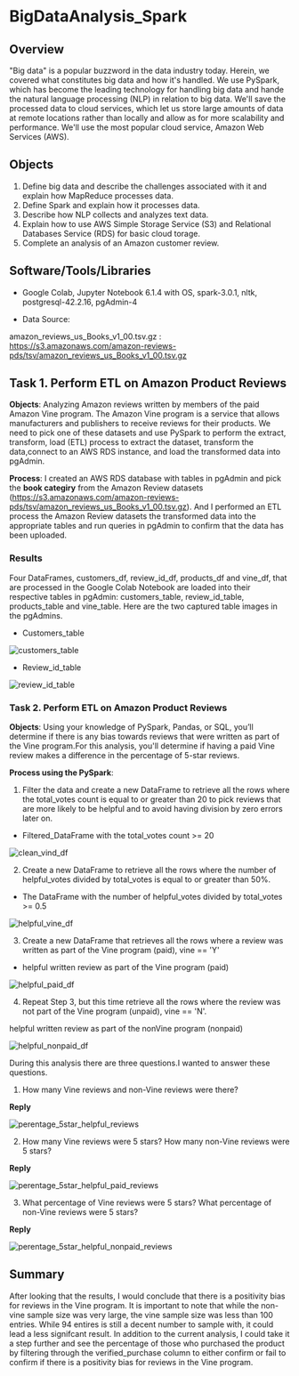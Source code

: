 # BigDataAnalysis_Spark

## Overview
"Big data" is a popular buzzword in the data industry today. Herein, we covered what
constitutes big data and how it's handled. We use PySpark, which has become the leading technology for handling big data and hande the natural language processing (NLP) in relation to big data. We'll save the processed data to cloud services, which let us store large amounts of data at remote locations rather than locally and allow as for more scalability and performance. We'll use the most popular cloud service, Amazon Web Services (AWS).


## Objects
1. Define big data and describe the challenges associated with it and explain how MapReduce processes data.
2. Define Spark and explain how it processes data. 
3. Describe how NLP collects and analyzes text data.
4. Explain how to use AWS Simple Storage Service (S3) and Relational Databases Service (RDS) for basic cloud torage.
5. Complete an analysis of an Amazon customer review.

## Software/Tools/Libraries
* Google Colab, Jupyter Notebook 6.1.4 with OS, spark-3.0.1, nltk, postgresql-42.2.16,  pgAdmin-4

* Data Source: 

amazon_reviews_us_Books_v1_00.tsv.gz : https://s3.amazonaws.com/amazon-reviews-pds/tsv/amazon_reviews_us_Books_v1_00.tsv.gz


## Task 1. Perform ETL on Amazon Product Reviews

**Objects**: Analyzing Amazon reviews written by members of the paid Amazon Vine program. The Amazon Vine program is a service that allows manufacturers and publishers to receive reviews for their products. We need to pick one of these datasets and use PySpark to
perform the extract, transform, load (ETL) process to extract the dataset, transform the data,connect to an AWS RDS instance, and load the transformed data into pgAdmin.


**Process**: I created an AWS RDS database with tables in pgAdmin and pick the **book categiry** from the  Amazon Review datasets (https://s3.amazonaws.com/amazon-reviews-pds/tsv/amazon_reviews_us_Books_v1_00.tsv.gz). And I performed an ETL process the Amazon Review datasets the transformed data into the appropriate tables and run queries in pgAdmin to confirm that the data has been uploaded.

### Results
Four DataFrames, customers_df, review_id_df, products_df and vine_df, that are processed in the Google Colab Notebook are loaded into their respective tables in pgAdmin: customers_table, review_id_table, products_table and vine_table.
Here are the two captured table images in the pgAdmins.

* Customers_table

![customers_table](image/customers_table_postgresql.png)

* Review_id_table

![review_id_table](image/Review_id_table_postgresql.png)


### Task 2. Perform ETL on Amazon Product Reviews

**Objects**: Using your knowledge of PySpark, Pandas, or SQL, you’ll determine if there is any bias towards reviews that were written as part of the Vine program.For this analysis, you'll determine if having a paid Vine review makes a difference in the percentage of 5-star reviews.


**Process using the PySpark**: 
1. Filter the data and create a new DataFrame to retrieve all the rows where the  total_votes count is equal to or greater than 20 to pick reviews that are more likely to be helpful and to avoid having division by zero errors later on.

* Filtered_DataFrame with the total_votes count >= 20

![clean_vind_df](image/clean_vind_df.png)


2. Create a new DataFrame to retrieve all the rows where the number of helpful_votes divided by total_votes is equal to or greater than 50%.

* The DataFrame with the number of helpful_votes divided by total_votes >= 0.5

![helpful_vine_df](image/helpful_vine_df.png)

3. Create a new DataFrame that retrieves all the rows where a review was written as part of the Vine program (paid), vine == 'Y'

*  helpful written review as part of the Vine program (paid)

![helpful_paid_df](image/helpful_paid_df.png)

4. Repeat Step 3, but this time retrieve all the rows where the review was not part of the Vine program (unpaid), vine == 'N'.

 helpful written review as part of the nonVine program (nonpaid)

![helpful_nonpaid_df](image/helpful_nonpaid_df.png)


During this analysis there are three questions.I wanted to answer these questions.

1. How many Vine reviews and non-Vine reviews were there?

**Reply** 

![perentage_5star_helpful_reviews](image/per_5star_helpful_reviews.png)

2. How many Vine reviews were 5 stars? How many non-Vine reviews were 5 stars?

**Reply**

![perentage_5star_helpful_paid_reviews](image/per_5star_helpful_paid_reviews.png)

3. What percentage of Vine reviews were 5 stars? What percentage of non-Vine reviews were 5 stars?

**Reply**

![perentage_5star_helpful_nonpaid_reviews](image/per_5star_helpful_nonpaid_reviews.png)



## Summary

After looking that the results, I would conclude that there is a positivity bias for reviews in the Vine program. It is important to note that while the non-vine sample size was very large, the vine sample size was less than 100 entries. While 94 entires is still a decent number to sample with, it could lead a less signifcant result. In addition to the current analysis, I could take it a step further and see the percentage of those who purchased the product by filtering through the verified_purchase column to either confirm or fail to confirm if there is a positivity bias for reviews in the Vine program.